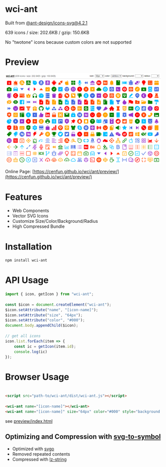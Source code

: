# wci-ant
Built from [@ant-design/icons-svg@4.2.1](https://github.com/ant-design/ant-design-icons)  

639 icons / size: 202.6KB / gzip: 150.6KB  

No "twotone" icons because custom colors are not supported

# Preview
![screenshot](preview/screenshot.png)

Online Page: [https://cenfun.github.io/wci/ant/preview/](https://cenfun.github.io/wci/ant/preview/)

# Features
* Web Components
* Vector SVG Icons 
* Customize Size/Color/Background/Radius
* High Compressed Bundle
# Installation
```sh
npm install wci-ant
```
# API Usage
```js
import { icon, getIcon } from "wci-ant";

const $icon = document.createElement("wci-ant");
$icon.setAttribute("name", "[icon-name]");
$icon.setAttribute("size", "64px");
$icon.setAttribute("color", "#000");
document.body.appendChild($icon);

// get all icons
icon.list.forEach(item => {
    const ic = getIcon(item.id);
    console.log(ic)
});
```
# Browser Usage
```html

<script src="path-to/wci-ant/dist/wci-ant.js"></script>

<wci-ant name="[icon-name]"></wci-ant>
<wci-ant name="[icon-name]" size="64px" color="#000" style="background:#f5f5f5;"></wci-ant>
```
see [preview/index.html](preview/index.html)

## Optimizing and Compression with [svg-to-symbol](https://github.com/cenfun/svg-to-symbol)
* Optimized with [svgo](https://github.com/svg/svgo)
* Removed repeated contents
* Compressed with [lz-string](https://github.com/pieroxy/lz-string)